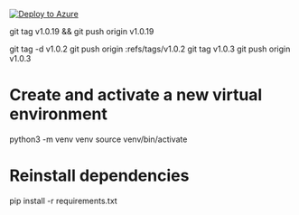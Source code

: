 
[![Deploy to Azure](https://aka.ms/deploytoazurebutton)](https://portal.azure.com/#create/Microsoft.Template/uri/https%3A%2F%2Fraw.githubusercontent.com%2Fsundeep-dayalan%2FMONET%2Fmain%2Fdeployments%2Fazure%2Fazuredeploy.json)


git tag v1.0.19 && git push origin v1.0.19




git tag -d v1.0.2
git push origin :refs/tags/v1.0.2
git tag v1.0.3
git push origin v1.0.3


# Create and activate a new virtual environment
python3 -m venv venv
source venv/bin/activate

# Reinstall dependencies
pip install -r requirements.txt
